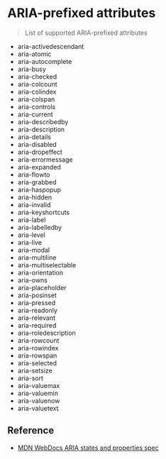 # ARIA-prefixed attributes

> List of supported ARIA-prefixed attributes

- aria-activedescendant
- aria-atomic
- aria-autocomplete
- aria-busy
- aria-checked
- aria-colcount
- aria-colindex
- aria-colspan
- aria-controls
- aria-current
- aria-describedby
- aria-description
- aria-details
- aria-disabled
- aria-dropeffect
- aria-errormessage
- aria-expanded
- aria-flowto
- aria-grabbed
- aria-haspopup
- aria-hidden
- aria-invalid
- aria-keyshortcuts
- aria-label
- aria-labelledby
- aria-level
- aria-live
- aria-modal
- aria-multiline
- aria-multiselectable
- aria-orientation
- aria-owns
- aria-placeholder
- aria-posinset
- aria-pressed
- aria-readonly
- aria-relevant
- aria-required
- aria-roledescription
- aria-rowcount
- aria-rowindex
- aria-rowspan
- aria-selected
- aria-setsize
- aria-sort
- aria-valuemax
- aria-valuemin
- aria-valuenow
- aria-valuetext

## Reference

- [MDN WebDocs ARIA states and properties spec](https://developer.mozilla.org/en-US/docs/Web/Accessibility/ARIA/Attributes)
